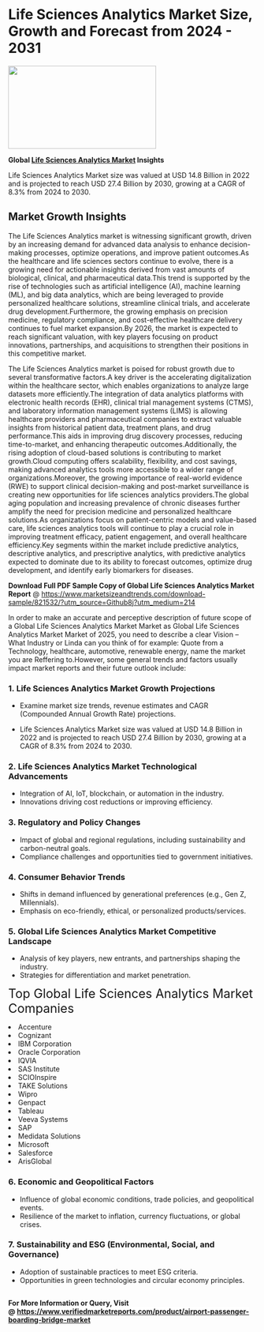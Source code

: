 <H1>Life Sciences Analytics Market Size, Growth and Forecast from 2024 - 2031</H1><img class="aligncenter size-medium wp-image-584254" src="https://thirdeyenews.in/wp-content/uploads/2024/09/Global-Market-Research-300x168.jpeg" alt="" width="300" height="168" /><p><strong>Global&nbsp;<a href="https://www.marketsizeandtrends.com/download-sample/821532/?utm_source=Github8j?utm_medium=214">Life Sciences Analytics Market</a> Insights</strong></p><p>Life Sciences Analytics Market size was valued at USD 14.8 Billion in 2022 and is projected to reach USD 27.4 Billion by 2030, growing at a CAGR of 8.3% from 2024 to 2030.</p><p><h2>Market Growth Insights</h2> <p>The Life Sciences Analytics market is witnessing significant growth, driven by an increasing demand for advanced data analysis to enhance decision-making processes, optimize operations, and improve patient outcomes.As the healthcare and life sciences sectors continue to evolve, there is a growing need for actionable insights derived from vast amounts of biological, clinical, and pharmaceutical data.This trend is supported by the rise of technologies such as artificial intelligence (AI), machine learning (ML), and big data analytics, which are being leveraged to provide personalized healthcare solutions, streamline clinical trials, and accelerate drug development.Furthermore, the growing emphasis on precision medicine, regulatory compliance, and cost-effective healthcare delivery continues to fuel market expansion.By 2026, the market is expected to reach significant valuation, with key players focusing on product innovations, partnerships, and acquisitions to strengthen their positions in this competitive market.</p> <p>The Life Sciences Analytics market is poised for robust growth due to several transformative factors.A key driver is the accelerating digitalization within the healthcare sector, which enables organizations to analyze large datasets more efficiently.The integration of data analytics platforms with electronic health records (EHR), clinical trial management systems (CTMS), and laboratory information management systems (LIMS) is allowing healthcare providers and pharmaceutical companies to extract valuable insights from historical patient data, treatment plans, and drug performance.This aids in improving drug discovery processes, reducing time-to-market, and enhancing therapeutic outcomes.Additionally, the rising adoption of cloud-based solutions is contributing to market growth.Cloud computing offers scalability, flexibility, and cost savings, making advanced analytics tools more accessible to a wider range of organizations.Moreover, the growing importance of real-world evidence (RWE) to support clinical decision-making and post-market surveillance is creating new opportunities for life sciences analytics providers.The global aging population and increasing prevalence of chronic diseases further amplify the need for precision medicine and personalized healthcare solutions.As organizations focus on patient-centric models and value-based care, life sciences analytics tools will continue to play a crucial role in improving treatment efficacy, patient engagement, and overall healthcare efficiency.Key segments within the market include predictive analytics, descriptive analytics, and prescriptive analytics, with predictive analytics expected to dominate due to its ability to forecast outcomes, optimize drug development, and identify early biomarkers for diseases.</p><p><span class=""><strong>Download Full PDF Sample Copy of Global Life Sciences Analytics Market Report</strong> @ <a href="https://www.marketsizeandtrends.com/download-sample/821532/?utm_source=Github8j?utm_medium=214" target="_blank">https://www.marketsizeandtrends.com/download-sample/821532/?utm_source=Github8j?utm_medium=214</a></span></p><p>In order to make an accurate and perceptive description of future scope of a Global&nbsp;Life Sciences Analytics Market Market as Global&nbsp;Life Sciences Analytics Market Market of 2025, you need to describe a clear Vision &ndash; What Industry or Linda can you think of for example: Quote from a Technology, healthcare, automotive, renewable energy, name the market you are Reffering to.However, some general trends and factors usually impact market reports and their future outlook include:</p><h3>1.&nbsp;<strong>Life Sciences Analytics Market Growth Projections</strong></h3><ul><li>Examine market size trends, revenue estimates and CAGR (Compounded Annual Growth Rate) projections.</li><li><p>Life Sciences Analytics Market size was valued at USD 14.8 Billion in 2022 and is projected to reach USD 27.4 Billion by 2030, growing at a CAGR of 8.3% from 2024 to 2030.</p></li></ul><h3>2.&nbsp;<strong>Life Sciences Analytics Market Technological Advancements</strong></h3><ul><li>Integration of AI, IoT, blockchain, or automation in the industry.</li><li>Innovations driving cost reductions or improving efficiency.</li></ul><h3>3.&nbsp;<strong>Regulatory and Policy Changes</strong></h3><ul><li>Impact of global and regional regulations, including sustainability and carbon-neutral goals.</li><li>Compliance challenges and opportunities tied to government initiatives.</li></ul><h3>4.&nbsp;<strong>Consumer Behavior Trends</strong></h3><ul><li>Shifts in demand influenced by generational preferences (e.g., Gen Z, Millennials).</li><li>Emphasis on eco-friendly, ethical, or personalized products/services.</li></ul><h3>5.&nbsp;<strong>Global Life Sciences Analytics Market Competitive Landscape</strong></h3><ul><li>Analysis of key players, new entrants, and partnerships shaping the industry.</li><li>Strategies for differentiation and market penetration.</li></ul><p data-pm-slice="1 1 []"><span style="color: inherit; font-family: inherit; font-size: 25px;">Top Global Life Sciences Analytics Market Companies</span></p><div class="" data-test-id=""><p><li>Accenture</li><li> Cognizant</li><li> IBM Corporation</li><li> Oracle Corporation</li><li> IQVIA</li><li> SAS Institute</li><li> SCIOInspire</li><li> TAKE Solutions</li><li> Wipro</li><li> Genpact</li><li> Tableau</li><li> Veeva Systems</li><li> SAP</li><li> Medidata Solutions</li><li> Microsoft</li><li> Salesforce</li><li> ArisGlobal</li></p></div><h3>6.&nbsp;<strong>Economic and Geopolitical Factors</strong></h3><ul><li>Influence of global economic conditions, trade policies, and geopolitical events.</li><li>Resilience of the market to inflation, currency fluctuations, or global crises.</li></ul><h3>7.&nbsp;<strong>Sustainability and ESG (Environmental, Social, and Governance)</strong></h3><ul><li>Adoption of sustainable practices to meet ESG criteria.</li><li>Opportunities in green technologies and circular economy principles.</li></ul><h2><strong style="font-size: 14px;">For More Information or Query, Visit @&nbsp;</strong><a style="background-color: #ffffff; font-size: 14px;" href="https://www.marketsizeandtrends.com/report/life-sciences-analytics-market/" target="_blank">https://www.verifiedmarketreports.com/product/airport-passenger-boarding-bridge-market</a></h2>